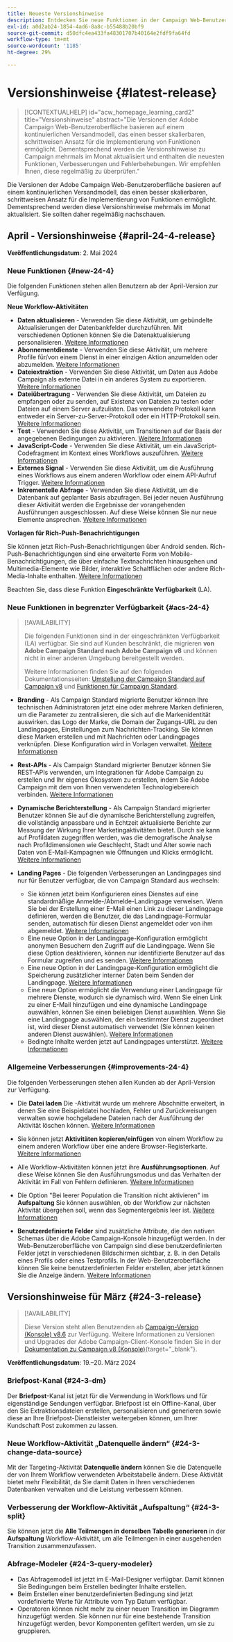 ```yaml
---
title: Neueste Versionshinweise
description: Entdecken Sie neue Funktionen in der Campaign Web-Benutzeroberfläche.
exl-id: a0d2ab24-1854-4ad6-8a8c-b55488b20bf9
source-git-commit: d50dfc4ea433fa48301707b40164e2fdf9fa64fd
workflow-type: tm+mt
source-wordcount: '1185'
ht-degree: 29%

---
```


# Versionshinweise {#latest-release}

>[!CONTEXTUALHELP]
>id="acw_homepage_learning_card2"
>title="Versionshinweise"
>abstract="Die Versionen der Adobe Campaign Web-Benutzeroberfläche basieren auf einem kontinuierlichen Versandmodell, das einen besser skalierbaren, schrittweisen Ansatz für die Implementierung von Funktionen ermöglicht. Dementsprechend werden die Versionshinweise zu Campaign mehrmals im Monat aktualisiert und enthalten die neuesten Funktionen, Verbesserungen und Fehlerbehebungen. Wir empfehlen Ihnen, diese regelmäßig zu überprüfen."

<!--Last update: **March 19, 2024**-->

Die Versionen der Adobe Campaign Web-Benutzeroberfläche basieren auf einem kontinuierlichen Versandmodell, das einen besser skalierbaren, schrittweisen Ansatz für die Implementierung von Funktionen ermöglicht. Dementsprechend werden diese Versionshinweise mehrmals im Monat aktualisiert. Sie sollten daher regelmäßig nachschauen.

## April - Versionshinweise {#april-24-4-release}

**Veröffentlichungsdatum**: 2. Mai 2024

### Neue Funktionen {#new-24-4}

Die folgenden Funktionen stehen allen Benutzern ab der April-Version zur Verfügung.

**Neue Workflow-Aktivitäten**

* **Daten aktualisieren** - Verwenden Sie diese Aktivität, um gebündelte Aktualisierungen der Datenbankfelder durchzuführen. Mit verschiedenen Optionen können Sie die Datenaktualisierung personalisieren. [Weitere Informationen](../workflows/activities/update-data.md)
* **Abonnementdienste** - Verwenden Sie diese Aktivität, um mehrere Profile für/von einem Dienst in einer einzigen Aktion anzumelden oder abzumelden. [Weitere Informationen](../workflows/activities/subscription-services.md)
* **Dateiextraktion** - Verwenden Sie diese Aktivität, um Daten aus Adobe Campaign als externe Datei in ein anderes System zu exportieren. [Weitere Informationen](../workflows/activities/extract-file.md)
* **Dateiübertragung** - Verwenden Sie diese Aktivität, um Dateien zu empfangen oder zu senden, auf Existenz von Dateien zu testen oder Dateien auf einem Server aufzulisten. Das verwendete Protokoll kann entweder ein Server-zu-Server-Protokoll oder ein HTTP-Protokoll sein. [Weitere Informationen](../workflows/activities/transfer-file.md)
* **Test** - Verwenden Sie diese Aktivität, um Transitionen auf der Basis der angegebenen Bedingungen zu aktivieren. [Weitere Informationen](../workflows/activities/test.md)
* **JavaScript-Code** - Verwenden Sie diese Aktivität, um ein JavaScript-Codefragment im Kontext eines Workflows auszuführen. [Weitere Informationen](../workflows/activities/javascript-code.md)
* **Externes Signal** - Verwenden Sie diese Aktivität, um die Ausführung eines Workflows aus einem anderen Workflow oder einem API-Aufruf Trigger. [Weitere Informationen](../workflows/activities/external-signal.md)
* **Inkrementelle Abfrage** - Verwenden Sie diese Aktivität, um die Datenbank auf geplanter Basis abzufragen. Bei jeder neuen Ausführung dieser Aktivität werden die Ergebnisse der vorangehenden Ausführungen ausgeschlossen. Auf diese Weise können Sie nur neue Elemente ansprechen. [Weitere Informationen](../workflows/activities/incremental-query.md)

**Vorlagen für Rich-Push-Benachrichtigungen**

Sie können jetzt Rich-Push-Benachrichtigungen über Android senden. Rich-Push-Benachrichtigungen sind eine erweiterte Form von Mobile-Benachrichtigungen, die über einfache Textnachrichten hinausgehen und Multimedia-Elemente wie Bilder, interaktive Schaltflächen oder andere Rich-Media-Inhalte enthalten. [Weitere Informationen](../push/rich-push.md)

Beachten Sie, dass diese Funktion **Eingeschränkte Verfügbarkeit** (LA).

<!--
* **Audit Trail**

The Audit trail feature constantly records a detailed log of actions and events taking place within the Adobe Campaign instance in real-time. It offers a convenient method to access a chronological record of data, addressing queries such as: the status of workflows, the latest individuals to modify them, or the activities performed by users within the instance.
-->

### Neue Funktionen in begrenzter Verfügbarkeit {#acs-24-4}

>[!AVAILABILITY]
>
>Die folgenden Funktionen sind in der eingeschränkten Verfügbarkeit (LA) verfügbar. Sie sind auf Kunden beschränkt, die migrieren **von Adobe Campaign Standard nach Adobe Campaign v8** und können nicht in einer anderen Umgebung bereitgestellt werden.
>
>Weitere Informationen finden Sie auf den folgenden Dokumentationsseiten: [Umstellung der Campaign Standard auf Campaign v8](../rn/acs-migration.md) und [Funktionen für Campaign Standard](https://experienceleague.adobe.com/docs/experience-cloud/campaign/campaign-standard-migration-home.html).

* **Branding** - Als Campaign Standard migrierte Benutzer können Ihre technischen Administratoren jetzt eine oder mehrere Marken definieren, um die Parameter zu zentralisieren, die sich auf die Markenidentität auswirken. das Logo der Marke, die Domain der Zugangs-URL zu den Landingpages, Einstellungen zum Nachrichten-Tracking. Sie können diese Marken erstellen und mit Nachrichten oder Landingpages verknüpfen. Diese Konfiguration wird in Vorlagen verwaltet. [Weitere Informationen](https://experienceleague.adobe.com/docs/experience-cloud/campaign/branding/branding-gs.html)

* **Rest-APIs** - Als Campaign Standard migrierter Benutzer können Sie REST-APIs verwenden, um Integrationen für Adobe Campaign zu erstellen und Ihr eigenes Ökosystem zu erstellen, indem Sie Adobe Campaign mit dem von Ihnen verwendeten Technologiebereich verbinden. [Weitere Informationen](https://experienceleague.adobe.com/docs/experience-cloud/campaign/apis/get-started-apis.html)

* **Dynamische Berichterstellung** - Als Campaign Standard migrierter Benutzer können Sie auf die dynamische Berichterstellung zugreifen, die vollständig anpassbare und in Echtzeit aktualisierte Berichte zur Messung der Wirkung Ihrer Marketingaktivitäten bietet. Durch sie kann auf Profildaten zugegriffen werden, was die demografische Analyse nach Profildimensionen wie Geschlecht, Stadt und Alter sowie nach Daten von E-Mail-Kampagnen wie Öffnungen und Klicks ermöglicht. [Weitere Informationen](https://experienceleague.adobe.com/docs/experience-cloud/campaign/reporting/get-started-reporting.html)

* **Landing Pages** - Die folgenden Verbesserungen an Landingpages sind nur für Benutzer verfügbar, die von Campaign Standard aus wechseln:

   * Sie können jetzt beim Konfigurieren eines Dienstes auf eine standardmäßige Anmelde-/Abmelde-Landingpage verweisen. Wenn Sie bei der Erstellung einer E-Mail einen Link zu dieser Landingpage definieren, werden die Benutzer, die das Landingpage-Formular senden, automatisch für diesen Dienst angemeldet oder von ihm abgemeldet. [Weitere Informationen](../audience/manage-services.md#create-service)
   * Eine neue Option in der Landingpage-Konfiguration ermöglicht anonymen Besuchern den Zugriff auf die Landingpage. Wenn Sie diese Option deaktivieren, können nur identifizierte Benutzer auf das Formular zugreifen und es senden. [Weitere Informationen](../landing-pages/create-lp.md#create-landing-page)
   * Eine neue Option in der Landingpage-Konfiguration ermöglicht die Speicherung zusätzlicher interner Daten beim Senden der Landingpage. [Weitere Informationen](../landing-pages/create-lp.md#create-landing-page)
   * Eine neue Option ermöglicht die Verwendung einer Landingpage für mehrere Dienste, wodurch sie dynamisch wird. Wenn Sie einen Link zu einer E-Mail hinzufügen und eine dynamische Landingpage auswählen, können Sie einen beliebigen Dienst auswählen. Wenn Sie eine Landingpage auswählen, der ein bestimmter Dienst zugeordnet ist, wird dieser Dienst automatisch verwendet (Sie können keinen anderen Dienst auswählen). [Weitere Informationen](../landing-pages/create-lp.md#define-actions-on-form-submission)
   * Bedingte Inhalte werden jetzt auf Landingpages unterstützt. [Weitere Informationen](../landing-pages/lp-content.md)

### Allgemeine Verbesserungen {#improvements-24-4}

Die folgenden Verbesserungen stehen allen Kunden ab der April-Version zur Verfügung.
<!--**Workflow - Copy/Paste into another tab**: -->

* Die **Datei laden** Die -Aktivität wurde um mehrere Abschnitte erweitert, in denen Sie eine Beispieldatei hochladen, Fehler und Zurückweisungen verwalten sowie hochgeladene Dateien nach der Ausführung der Aktivität löschen können. [Weitere Informationen](../workflows/activities/load-file.md)


* Sie können jetzt **Aktivitäten kopieren/einfügen** von einem Workflow zu einem anderen Workflow über eine andere Browser-Registerkarte. [Weitere Informationen](../workflows/orchestrate-activities.md#copy-activities-copy)

<!--**Workflow - Execution options**: -->

* Alle Workflow-Aktivitäten können jetzt ihre **Ausführungsoptionen**. Auf diese Weise können Sie den Ausführungsmodus und das Verhalten der Aktivität im Fall von Fehlern definieren. [Weitere Informationen](../workflows/orchestrate-activities.md#execution-options-execution)

<!-- **Workflow - Split Activity - Support Skipping Empty Transition**: -->

* Die Option &quot;Bei leerer Population die Transition nicht aktivieren&quot; im **Aufspaltung** Sie können auswählen, ob der Workflow zur nächsten Aktivität übergehen soll, wenn das Segmentergebnis leer ist. [Weitere Informationen](../workflows/activities/split.md)

<!--* **Support of custom fields**-->

* **Benutzerdefinierte Felder** sind zusätzliche Attribute, die den nativen Schemas über die Adobe Campaign-Konsole hinzugefügt werden. In der Web-Benutzeroberfläche von Campaign sind diese benutzerdefinierten Felder jetzt in verschiedenen Bildschirmen sichtbar, z. B. in den Details eines Profils oder eines Testprofils. In der Web-Benutzeroberfläche können Sie keine benutzerdefinierten Felder erstellen, aber jetzt können Sie die Anzeige ändern. [Weitere Informationen](../administration/custom-fields.md)


## Versionshinweise für März {#24-3-release}

>[!AVAILABILITY]
>
>Diese Version steht allen Benutzenden ab [Campaign-Version (Konsole) v8.6](https://experienceleague.adobe.com/docs/campaign/campaign-v8/releases/release-notes.html?lang=de) zur Verfügung. Weitere Informationen zu Versionen und Upgrades der Adobe Campaign-Client-Konsole finden Sie in der [Dokumentation zu Campaign v8 (Konsole)](https://experienceleague.adobe.com/docs/campaign/campaign-v8/releases/upgrades.html?lang=de){target="_blank"}.

**Veröffentlichungsdatum**: 19.–20. März 2024

### Briefpost-Kanal {#24-3-dm}

Der **Briefpost**-Kanal ist jetzt für die Verwendung in Workflows und für eigenständige Sendungen verfügbar. Briefpost ist ein Offline-Kanal, über den Sie Extraktionsdateien erstellen, personalisieren und generieren sowie diese an Ihre Briefpost-Dienstleister weitergeben können, um Ihrer Kundschaft Post zukommen zu lassen.

### Neue Workflow-Aktivität „Datenquelle ändern“ {#24-3-change-data-source}

Mit der Targeting-Aktivität **Datenquelle ändern** können Sie die Datenquelle der von Ihrem Workflow verwendeten Arbeitstabelle ändern. Diese Aktivität bietet mehr Flexibilität, da Sie damit Daten in Ihren verschiedenen Datenbanken verwalten und die Leistung verbessern können.

### Verbesserung der Workflow-Aktivität „Aufspaltung“ {#24-3-split}

Sie können jetzt die **Alle Teilmengen in derselben Tabelle generieren** in der **Aufspaltung** Workflow-Aktivität, um alle Teilmengen in einer ausgehenden Transition zusammenzufassen.

### Abfrage-Modeler {#24-3-query-modeler}

* Das Abfragemodell ist jetzt im E-Mail-Designer verfügbar. Damit können Sie Bedingungen beim Erstellen bedingter Inhalte erstellen.
* Beim Erstellen einer benutzerdefinierten Bedingung sind jetzt vordefinierte Werte für Attribute vom Typ Datum verfügbar.
* Operatoren können nicht mehr zu einer neuen Transition im Diagramm hinzugefügt werden. Sie können nur für eine bestehende Transition hinzugefügt werden, bevor Komponenten gefiltert werden, um sie zu gruppieren.
